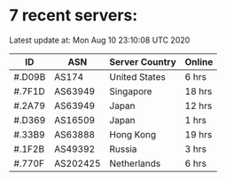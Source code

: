 # 7 recent servers:

Latest update at: Mon Aug 10 23:10:08 UTC 2020

| ID | ASN | Server Country | Online |
| -- | --- | -------------- | ------ |
| #.D09B | AS174 | United States | 6 hrs |
| #.7F1D | AS63949 | Singapore | 18 hrs |
| #.2A79 | AS63949 | Japan | 12 hrs |
| #.D369 | AS16509 | Japan | 1 hrs |
| #.33B9 | AS63888 | Hong Kong | 19 hrs |
| #.1F2B | AS49392 | Russia | 3 hrs |
| #.770F | AS202425 | Netherlands | 6 hrs |

